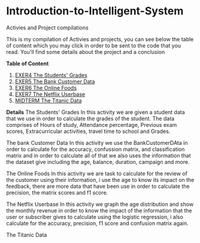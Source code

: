 # Introduction-to-Intelligent-System
Activies and Project compilations

This is my compilation of Activies and projects, you can see below the table of content which you may click in order to be sent to the code that you read. You'll find some details about the project and a conclusion

**Table of Content**
1. [EXER4 The Students' Grades](https://github.com/Daonewhoknocks/Introduction-to-Intelligent-System/blob/main/2A_MANGULABNAN_EXER4.ipynb)
2. [EXER5 The Bank Customer Data](https://github.com/Daonewhoknocks/Introduction-to-Intelligent-System/blob/main/2A_MANGULABNAN_EXER5.ipynb)
3. [EXER6 The Online Foods](https://github.com/Daonewhoknocks/Introduction-to-Intelligent-System/blob/main/2A-MANGULABNAN-EXER6.ipynb)
4. [EXER7 The Netflix Userbase](https://github.com/Daonewhoknocks/Introduction-to-Intelligent-System/blob/main/2A-MANGULABNAN-EXER7.ipynb)
5. [MIDTERM The Titanic Data](https://github.com/Daonewhoknocks/Introduction-to-Intelligent-System/blob/main/2A-MANGULABNAN-MIDTERM.ipynb)

**Details**
The Students' Grades
In this activity we are given a student data that we use in order to calculate the grades of the student. The data comprises of Hours of study, Attendance percentage, Previous exam scores, Extracurricular activities, travel time to school and Grades.

The bank Customer Data
In this activity we use the BankCustomerDAta in order to calculate for the accuracy, confussion matrix, and classification matrix and in order to calculate all of that we also uses the information that the dataset give including the age, balance, duration, campaign and more.

The Online Foods
In this activity we are task to calculate for the review of the customer using their information, i use the age to know its impact on the feedback, there are more data that have been use in order to calculate the precision, the matrix scores and f1 score.

The Netflix Userbase
In this activity we graph the age distribution and show the monthly revenue in order to know the impact of the information that the user or subscriber gives to calculate using the logistic regression, i also calculate for the accuracy, precision, f1 score and confusion matrix again.

The Titanic Data


